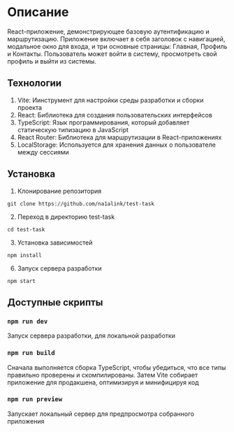 # Описание

React-приложение, демонстрирующее базовую аутентификацию и маршрутизацию. Приложение включает в себя заголовок с навигацией, модальное окно для входа, и три основные страницы: Главная, Профиль и Контакты. Пользователь может войти в систему, просмотреть свой профиль и выйти из системы.

## Технологии
1. Vite: Иинструмент для настройки среды разработки и сборки проекта
2. React: Библиотека для создания пользовательских интерфейсов
3. TypeScript: Язык программирования, который добавляет статическую типизацию в JavaScript
4. React Router: Библиотека для маршрутизации в React-приложениях
5. LocalStorage: Используется для хранения данных о пользователе между сессиями

## Установка

1. Клонирование репозитория

`git clone https://github.com/na1alink/test-task`

2. Переход в директорию test-task

`cd test-task`

3. Установка зависимостей

`npm install`

6. Запуск сервера разработки

`npm start`

## Доступные скрипты

### `npm run dev`
Запуск сервера разработки, для локальной разработки

### `npm run build`
Сначала выполняется сборка TypeScript, чтобы убедиться, что все типы правильно проверены и скомпилированы. Затем Vite собирает приложение для продакшена, оптимизируя и минифицируя код

### `npm run preview`
Запускает локальный сервер для предпросмотра собранного приложения

